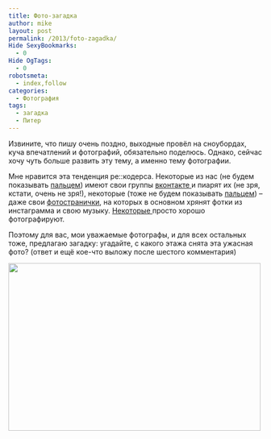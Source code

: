 ```yaml
---
title: Фото-загадка
author: mike
layout: post
permalink: /2013/foto-zagadka/
Hide SexyBookmarks:
  - 0
Hide OgTags:
  - 0
robotsmeta:
  - index,follow
categories:
  - Фотография
tags:
  - загадка
  - Питер
---
```

Извините, что пишу очень поздно, выходные провёл на сноубордах, куча впечатлений и фотографий, обязательно поделюсь. Однако, сейчас хочу чуть больше развить эту тему, а именно тему фотографии.

Мне нравится эта тенденция ре::кодерса. Некоторые из нас (не будем показывать <a href="http://vk.com/vladandreev" target="_blank">пальцем</a>) имеют свои группы <a href="http://vk.com/vladandreev_photo" target="_blank">вконтакте </a>и пиарят их (не зря, кстати, очень не зря!), некоторые (тоже не будем показывать <a href="http://re-coders.com/blog/author/admin/" target="_blank">пальцем</a>) &#8211; даже свои <a href="http://yetanothermike.org/" target="_blank">фотостранички</a>, на которых в основном хрянят фотки из инстаграмма и свою музыку. <a href="http://re-coders.com/blog/author/milten/" target="_blank">Некоторые </a>просто хорошо фотографируют.

Поэтому для вас, мои уважаемые фотографы, и для всех остальных тоже, предлагаю загадку: угадайте, с какого этажа снята эта ужасная фото? (ответ и ещё кое-что выложу после шестого комментария)

<img title="" alt="" src="http://img-fotki.yandex.ru/get/4120/199460195.0/0_93761_893f1264_L.jpg" width="500" height="333" border="0" />